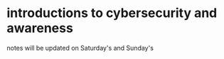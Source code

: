 # introductions to cybersecurity and awareness
  notes will be updated on Saturday's and Sunday's 
  
